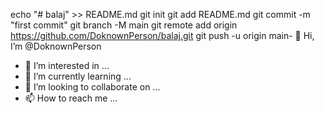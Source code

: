 echo "# balaj" >> README.md
git init
git add README.md
git commit -m "first commit"
git branch -M main
git remote add origin https://github.com/DoknownPerson/balaj.git
git push -u origin main- 👋 Hi, I’m @DoknownPerson
- 👀 I’m interested in ...
- 🌱 I’m currently learning ...
- 💞️ I’m looking to collaborate on ...
- 📫 How to reach me ...

<!---
DoknownPerson/DoknownPerson is a ✨ special ✨ repository because its `README.md` (this file) appears on your GitHub profile.
You can click the Preview link to take a look at your changes.
--->
